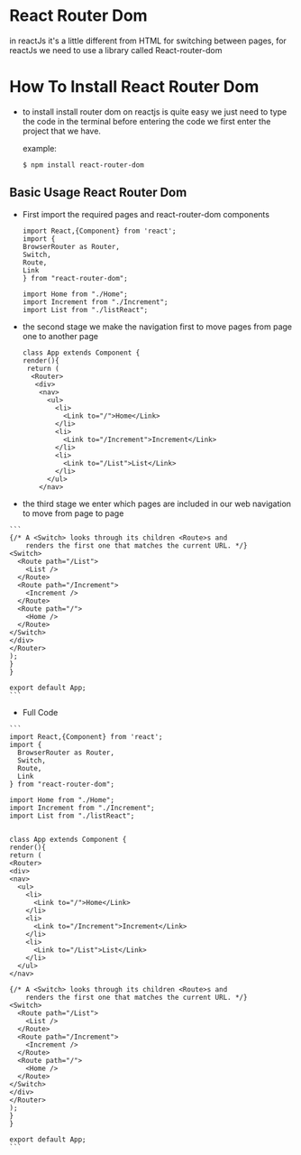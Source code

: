 # React Router Dom

  in reactJs it's a little different from HTML for switching between pages, for reactJs we need to use a library called React-router-dom

# How To Install React Router Dom

- to install install router dom on reactjs is quite easy we just need to type the code in the terminal before entering the code we first enter the project that we have.
 
  example:
  ```
  $ npm install react-router-dom
  ```
 
## Basic Usage React Router Dom

 - First import the required pages and react-router-dom components

    ```
    import React,{Component} from 'react';
    import {
    BrowserRouter as Router,
    Switch,
    Route,
    Link
    } from "react-router-dom";
    
    import Home from "./Home";
    import Increment from "./Increment";
    import List from "./listReact";
    ```
  
  - the second stage we make the navigation first to move pages from page one to another page
  
    ```
    class App extends Component {
    render(){
     return (
      <Router>
       <div>
        <nav>
          <ul>
            <li>
              <Link to="/">Home</Link>
            </li>
            <li>
              <Link to="/Increment">Increment</Link>
            </li>
            <li>
              <Link to="/List">List</Link>
            </li>
          </ul>
        </nav>
      ```
      
   - the third stage we enter which pages are included in our web navigation to move from page to page
   
	```
	{/* A <Switch> looks through its children <Route>s and
	    renders the first one that matches the current URL. */}
	<Switch>
	  <Route path="/List">
	    <List />
	  </Route>
	  <Route path="/Increment">
	    <Increment />
	  </Route>
	  <Route path="/">
	    <Home />
	  </Route>
	</Switch>
	</div>
	</Router>
	);
	}
	}

	export default App;
	```
   - Full Code
    
	```
	import React,{Component} from 'react';
	import {
	  BrowserRouter as Router,
	  Switch,
	  Route,
	  Link
	} from "react-router-dom";

	import Home from "./Home";
	import Increment from "./Increment";
	import List from "./listReact";


	class App extends Component {
	render(){
	return (
	<Router>
	<div>
	<nav>
	  <ul>
	    <li>
	      <Link to="/">Home</Link>
	    </li>
	    <li>
	      <Link to="/Increment">Increment</Link>
	    </li>
	    <li>
	      <Link to="/List">List</Link>
	    </li>
	  </ul>
	</nav>

	{/* A <Switch> looks through its children <Route>s and
	    renders the first one that matches the current URL. */}
	<Switch>
	  <Route path="/List">
	    <List />
	  </Route>
	  <Route path="/Increment">
	    <Increment />
	  </Route>
	  <Route path="/">
	    <Home />
	  </Route>
	</Switch>
	</div>
	</Router>
	);
	}
	}

	export default App;
	```
